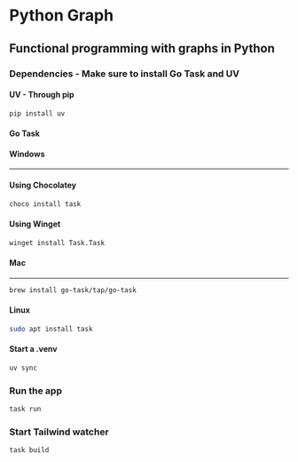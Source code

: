 # Python Graph

## Functional programming with graphs in Python


### Dependencies - Make sure to install Go Task and UV

#### UV - Through pip

```sh
pip install uv
```	

#### Go Task

#### Windows

----

#### Using Chocolatey

```sh
choco install task
```

#### Using Winget

```sh
winget install Task.Task
```

#### Mac

----

```sh
brew install go-task/tap/go-task
```

#### Linux


```sh
sudo apt install task
```

#### Start a .venv

```sh
uv sync
```

### Run the app

```sh
task run
```


### Start Tailwind watcher

```sh
task build
```
